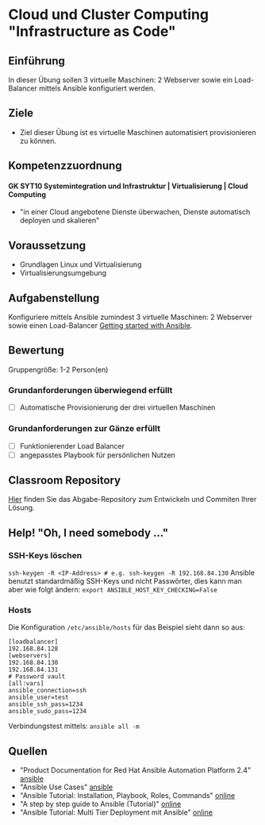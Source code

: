 # Cloud und Cluster Computing "Infrastructure as Code"

## Einführung
In dieser Übung sollen 3 virtuelle Maschinen: 2 Webserver sowie ein Load-Balancer mittels Ansible konfiguriert werden.

## Ziele
- Ziel dieser Übung ist es virtuelle Maschinen automatisiert provisionieren zu können. 

## Kompetenzzuordnung

#### GK SYT10 Systemintegration und Infrastruktur | Virtualisierung | Cloud Computing
- "in einer Cloud angebotene Dienste überwachen, Dienste automatisch deployen und skalieren"

## Voraussetzung
* Grundlagen Linux und Virtualisierung
* Virtualisierungsumgebung

## Aufgabenstellung

Konfiguriere mittels Ansible zumindest 3 virtuelle Maschinen: 2 Webserver sowie einen Load-Balancer [Getting started with Ansible](https://docs.ansible.com/ansible/latest/getting_started/index.html). 

## Bewertung

Gruppengröße: 1-2 Person(en)

### Grundanforderungen überwiegend erfüllt

 - [ ] Automatische Provisionierung der drei virtuellen Maschinen

### Grundanforderungen zur Gänze erfüllt

 - [ ] Funktionierender Load Balancer
 - [ ] angepasstes Playbook für persönlichen Nutzen

## Classroom Repository

[Hier](https://classroom.github.com/a/1Ds9Zdnv) finden Sie das Abgabe-Repository zum Entwickeln und Commiten Ihrer Lösung.

## Help! "Oh, I need somebody ..."

### SSH-Keys löschen
`ssh-keygen -R <IP-Address> # e.g. ssh-keygen -R 192.168.84.130`
Ansible benutzt standardmäßig SSH-Keys und nicht Passwörter, dies kann man aber wie folgt ändern:
`export ANSIBLE_HOST_KEY_CHECKING=False`

### Hosts
Die Konfiguration `/etc/ansible/hosts` für das Beispiel sieht dann so aus:
```
[loadbalancer]
192.168.84.128
[webservers]
192.168.84.130
192.168.84.131
# Password vault
[all:vars]
ansible_connection=ssh
ansible_user=test
ansible_ssh_pass=1234
ansible_sudo_pass=1234
```
Verbindungstest mittels: `ansible all -m`

## Quellen
- "Product Documentation for Red Hat Ansible Automation Platform 2.4" [ansible](https://access.redhat.com/documentation/en-us/red_hat_ansible_automation_platform/2.4)
- "Ansible Use Cases" [ansible](https://www.redhat.com/en/technologies/management/ansible/use-cases)
- "Ansible Tutorial: Installation, Playbook, Roles, Commands" [online](https://www.guru99.com/ansible-tutorial.html)
- "A step by step guide to Ansible (Tutorial)" [online](https://www.ssdnodes.com/blog/step-by-step-ansible-guide/)
- "Ansible Tutorial: Multi Tier Deployment mit Ansible" [online](https://entwickler.de/devops/ansible-tutorial-multi-tier-deployment-mit-ansible/)
